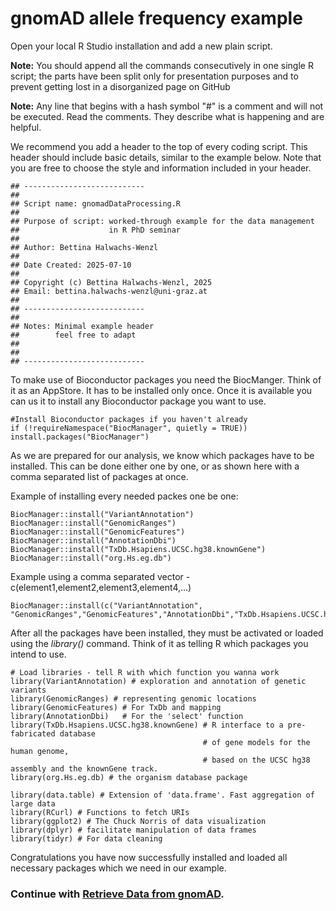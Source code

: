# gnomAD allele frequency example
Open your local R Studio installation and add a new plain script.

**Note:** You should append all the commands consecutively in one single R script; the parts have been split only for presentation purposes and to prevent getting lost in a disorganized page on GitHub

**Note:** Any line that begins with a hash symbol "#"  is a comment and will not be executed. Read the comments. They describe what is happening and are helpful.

We recommend you add a header to the top of every coding script. This header should include basic details, similar to the example below. Note that you are free to choose the style and information included in your header.
```
## ---------------------------
##
## Script name: gnomadDataProcessing.R
##
## Purpose of script: worked-through example for the data management
##                    in R PhD seminar
##
## Author: Bettina Halwachs-Wenzl
##
## Date Created: 2025-07-10
##
## Copyright (c) Bettina Halwachs-Wenzl, 2025
## Email: bettina.halwachs-wenzl@uni-graz.at
##
## ---------------------------
##
## Notes: Minimal example header
##        feel free to adapt
##   
##
## ---------------------------
```


To make use of Bioconductor packages you need the BiocManger. Think of it as an AppStore. It has to be installed only once. Once it is available you can us it to install any Bioconductor package you want to use.

```
#Install Bioconductor packages if you haven't already
if (!requireNamespace("BiocManager", quietly = TRUE))
install.packages("BiocManager")
```

As we are prepared for our analysis, we know which packages have to be installed. This can be done either one by one, or as shown here with a comma separated list of packages at once.

Example of installing every needed packes one be one:
```
BiocManager::install("VariantAnnotation")
BiocManager::install("GenomicRanges")
BiocManager::install("GenomicFeatures")
BiocManager::install("AnnotationDbi")
BiocManager::install("TxDb.Hsapiens.UCSC.hg38.knownGene")
BiocManager::install("org.Hs.eg.db")
```


Example using a comma separated vector - c(element1,element2,element3,element4,...)
```
BiocManager::install(c("VariantAnnotation", "GenomicRanges","GenomicFeatures","AnnotationDbi","TxDb.Hsapiens.UCSC.hg38.knownGene","org.Hs.eg.db"))
```
After all the packages have been installed, they must be activated or loaded using the _library()_ command. Think of it as telling R which packages you intend to use.

```
# Load libraries - tell R with which function you wanna work
library(VariantAnnotation) # exploration and annotation of genetic variants
library(GenomicRanges) # representing genomic locations
library(GenomicFeatures) # For TxDb and mapping
library(AnnotationDbi)   # For the 'select' function
library(TxDb.Hsapiens.UCSC.hg38.knownGene) # R interface to a pre-fabricated database 
                                           # of gene models for the human genome, 
                                           # based on the UCSC hg38 assembly and the knownGene track.
library(org.Hs.eg.db) # the organism database package

library(data.table) # Extension of 'data.frame'. Fast aggregation of large data
library(RCurl) # Functions to fetch URIs
library(ggplot2) # The Chuck Norris of data visualization
library(dplyr) # facilitate manipulation of data frames
library(tidyr) # For data cleaning
```
Congratulations you have now successfully installed and loaded all necessary packages which we need in our example.

### Continue with [Retrieve Data from gnomAD](GETVCF.md).


